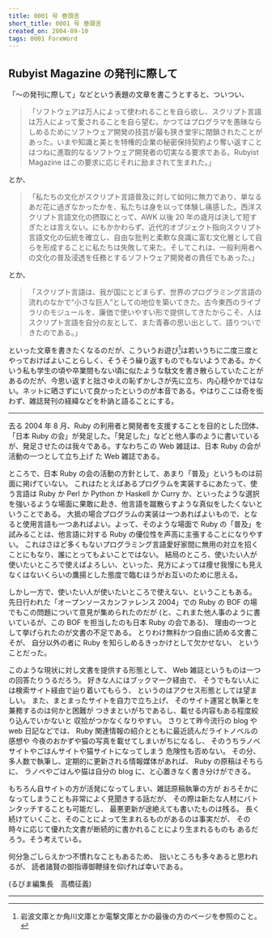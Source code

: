 ```yaml
---
title: 0001 号 巻頭言
short_title: 0001 号 巻頭言
created_on: 2004-09-10
tags: 0001 ForeWord
---
```


## Rubyist Magazine の発刊に際して

「〜の発刊に際して」などという表題の文章を書こうとすると、ついつい、

> 「ソフトウェアは万人によって使われることを自ら欲し、スクリプト言語は万人によって愛されることを自ら望む。かつてはプログラマを愚昧ならしめるためにソフトウェア開発の技芸が最も狭き堂宇に閉鎖されたことがあった。いまや知識と美とを特権的企業の秘密保持契約より奪い返すことはつねに進取的なるソフトウェア開発者の切実なる要求である。Rubyist Magazine はこの要求に応じそれに励まされて生まれた。」

とか、

> 「私たちの文化がスクリプト言語普及に対して如何に無力であり、単なるあだ花に過ぎなかったかを、私たちは身を以って体験し痛感した。西洋スクリプト言語文化の摂取にとって、AWK 以後 20 年の歳月は決して短すぎたとは言えない。にもかかわらず、近代的オブジェクト指向スクリプト言語文化の伝統を確立し、自由な批判と柔軟な良識に富む文化層として自らを形成することに私たちは失敗して来た。そしてこれは、一般利用者への文化の普及浸透を任務とするソフトウェア開発者の責任でもあった。」

とか、

> 「スクリプト言語は、我が国にとどまらず、世界のプログラミング言語の流れのなかで“小さな巨人”としての地位を築いてきた。古今東西のライブラリのモジュールを、廉価で使いやすい形で提供してきたからこそ、人はスクリプト言語を自分の友として、また青春の思い出として、語りついできたのである。」

といった文章を書きたくなるのだが、こういうお遊び[^1]は若いうちに二度三度とやっておけばよいことらしく、そうそう繰り返すものでもないようである。かくいう私も学生の頃や卒業間もない頃に似たような駄文を書き散らしていたことがあるのだが、今思い返すと拙さゆえの恥ずかしさが先に立ち、内心穏やかではない。ネットに晒さずにいて良かったというのが本音である。やはりここは奇を衒わず、雑誌発刊の経緯などを朴訥と語ることにする。

----

去る 2004 年 8 月、Ruby の利用者と開発者を支援することを目的とした団体、「日本 Ruby の会」が発足した。「発足した」などと他人事のように書いているが、発足させたのは我々である。すなわちこの Web 雑誌は、日本 Ruby の会が活動の一つとして立ち上げ た Web 雑誌である。

ところで、日本 Ruby の会の活動の方針として、あまり「普及」というものは前面に掲げていない。
これはたとえばあるプログラムを実装するにあたって、使う言語は Ruby か Perl か Python か Haskell か Curry か、といったような選択を強いるような場面に果敢に赴き、他言語を蹴散らすような真似をしたくないということである。
大抵の場合プログラムの実装は一つあればよいもので、となると使用言語も一つあればよい。よって、そのような場面で Ruby の「普及」を試みることは、他言語に対する Ruby の優位性を声高に主張することになりやすい。
これはさほど多くもないプログラミング言語愛好家間に無用の対立を招くことにもなり、誰にとってもよいことではない。
結局のところ、使いたい人が使いたいところで使えばよろしい、といった、見方によっては痩せ我慢にも見えなくはないくらいの鷹揚とした態度で臨むほうがお互いのために思える。

しかし一方で、使いたい人が使いたいところで使えない、ということもある。
先日行われた「オープンソースカンファレンス 2004」での Ruby の BOF の場でもこの問題について意見が集められたのだが (と、これまた他人事のように書いているが、この BOF を担当したのも日本 Ruby の会である)、
理由の一つとして挙げられたのが文書の不足である。
とりわけ無料かつ自由に読める文書こそが、
自分以外の者に Ruby を知らしめるきっかけとして欠かせない、
ということだった。

このような現状に対し文書を提供する形態として、
Web 雑誌というものは一つの回答たりうるだろう。
好きな人にはブックマーク経由で、
そうでもない人には検索サイト経由で辿り着いてもらう、
というのはアクセス形態としては望ましい。
また、まとまったサイトを自力で立ち上げ、
そのサイト運営と執筆とを兼務するのは何かと困難が
つきまといがちであるし、載せる内容もある程度絞り込んでいかないと
収拾がつかなくなりやすい。
さりとて昨今流行の blog や web 日記などでは、
Ruby 関連情報の紹介とともに最近読んだライトノベルの感想や
今夜のおかずや猫の写真を載せてしまいがちになるし、
そのうちラノベサイトやごはんサイトや猫サイトになってしまう
危険性も否めない。
その分、多人数で執筆し、定期的に更新される情報媒体があれば、
Ruby の原稿はそちらに、
ラノベやごはんや猫は自分の blog に、と心置きなく書き分けができる。

もちろん自サイトの方が活発になってしまい、雑誌原稿執筆の方が
おろそかになってしまうことも非常によく見聞きする話だが、
その際は新たな人材にバトンタッチすることも可能だし、
最悪更新が途絶えても書いたものは残る。
長く続けていくこと、そのことによって生まれるものがあるのは事実だが、
その時々に応じて優れた文書が断続的に書かれることにより生まれるものも
あるだろう。そう考えている。

何分急ごしらえかつ不慣れなこともあるため、
拙いところも多々あると思われるが、
読者諸賢の御指導御鞭撻を仰げれば幸いである。

(るびま編集長　高橋征義)

----

[^1]: 岩波文庫とか角川文庫とか電撃文庫とかの最後の方のページを参照のこと。
